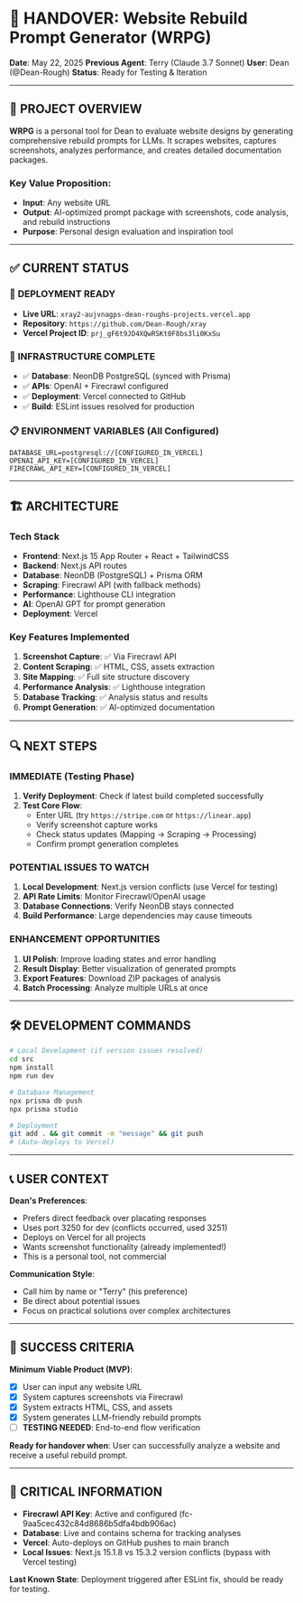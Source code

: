 # 🔄 HANDOVER: Website Rebuild Prompt Generator (WRPG)

**Date**: May 22, 2025
**Previous Agent**: Terry (Claude 3.7 Sonnet)
**User**: Dean (@Dean-Rough)
**Status**: Ready for Testing & Iteration

---

## 🎯 PROJECT OVERVIEW

**WRPG** is a personal tool for Dean to evaluate website designs by generating comprehensive rebuild prompts for LLMs. It scrapes websites, captures screenshots, analyzes performance, and creates detailed documentation packages.

### Key Value Proposition:
- **Input**: Any website URL
- **Output**: AI-optimized prompt package with screenshots, code analysis, and rebuild instructions
- **Purpose**: Personal design evaluation and inspiration tool

---

## ✅ CURRENT STATUS

### 🚀 **DEPLOYMENT READY**
- **Live URL**: `xray2-aujvnagps-dean-roughs-projects.vercel.app`
- **Repository**: `https://github.com/Dean-Rough/xray`
- **Vercel Project ID**: `prj_gF6t9JD4XQwRSKt0F8bs3li0KxSu`

### 🔧 **INFRASTRUCTURE COMPLETE**
- ✅ **Database**: NeonDB PostgreSQL (synced with Prisma)
- ✅ **APIs**: OpenAI + Firecrawl configured
- ✅ **Deployment**: Vercel connected to GitHub
- ✅ **Build**: ESLint issues resolved for production

### 📋 **ENVIRONMENT VARIABLES** (All Configured)
```
DATABASE_URL=postgresql://[CONFIGURED_IN_VERCEL]
OPENAI_API_KEY=[CONFIGURED_IN_VERCEL]
FIRECRAWL_API_KEY=[CONFIGURED_IN_VERCEL]
```

---

## 🏗️ ARCHITECTURE

### **Tech Stack**
- **Frontend**: Next.js 15 App Router + React + TailwindCSS
- **Backend**: Next.js API routes
- **Database**: NeonDB (PostgreSQL) + Prisma ORM
- **Scraping**: Firecrawl API (with fallback methods)
- **Performance**: Lighthouse CLI integration
- **AI**: OpenAI GPT for prompt generation
- **Deployment**: Vercel

### **Key Features Implemented**
1. **Screenshot Capture**: ✅ Via Firecrawl API
2. **Content Scraping**: ✅ HTML, CSS, assets extraction
3. **Site Mapping**: ✅ Full site structure discovery
4. **Performance Analysis**: ✅ Lighthouse integration
5. **Database Tracking**: ✅ Analysis status and results
6. **Prompt Generation**: ✅ AI-optimized documentation

---

## 🔍 NEXT STEPS

### **IMMEDIATE (Testing Phase)**
1. **Verify Deployment**: Check if latest build completed successfully
2. **Test Core Flow**:
   - Enter URL (try `https://stripe.com` or `https://linear.app`)
   - Verify screenshot capture works
   - Check status updates (Mapping → Scraping → Processing)
   - Confirm prompt generation completes

### **POTENTIAL ISSUES TO WATCH**
1. **Local Development**: Next.js version conflicts (use Vercel for testing)
2. **API Rate Limits**: Monitor Firecrawl/OpenAI usage
3. **Database Connections**: Verify NeonDB stays connected
4. **Build Performance**: Large dependencies may cause timeouts

### **ENHANCEMENT OPPORTUNITIES**
1. **UI Polish**: Improve loading states and error handling
2. **Result Display**: Better visualization of generated prompts
3. **Export Features**: Download ZIP packages of analysis
4. **Batch Processing**: Analyze multiple URLs at once

---

## 🛠️ DEVELOPMENT COMMANDS

```bash
# Local Development (if version issues resolved)
cd src
npm install
npm run dev

# Database Management
npx prisma db push
npx prisma studio

# Deployment
git add . && git commit -m "message" && git push
# (Auto-deploys to Vercel)
```

---

## 📞 USER CONTEXT

**Dean's Preferences**:
- Prefers direct feedback over placating responses
- Uses port 3250 for dev (conflicts occurred, used 3251)
- Deploys on Vercel for all projects
- Wants screenshot functionality (already implemented!)
- This is a personal tool, not commercial

**Communication Style**:
- Call him by name or "Terry" (his preference)
- Be direct about potential issues
- Focus on practical solutions over complex architectures

---

## 🎯 SUCCESS CRITERIA

**Minimum Viable Product (MVP)**:
- [x] User can input any website URL
- [x] System captures screenshots via Firecrawl
- [x] System extracts HTML, CSS, and assets
- [x] System generates LLM-friendly rebuild prompts
- [ ] **TESTING NEEDED**: End-to-end flow verification

**Ready for handover when**: User can successfully analyze a website and receive a useful rebuild prompt.

---

## 🚨 CRITICAL INFORMATION

- **Firecrawl API Key**: Active and configured (fc-9aa5cec432c84d8686b5dfa4bdb906ac)
- **Database**: Live and contains schema for tracking analyses
- **Vercel**: Auto-deploys on GitHub pushes to main branch
- **Local Issues**: Next.js 15.1.8 vs 15.3.2 version conflicts (bypass with Vercel testing)

**Last Known State**: Deployment triggered after ESLint fix, should be ready for testing.
